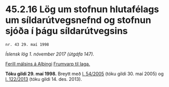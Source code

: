 # 45.2.16 Lög um stofnun hlutafélags um síldarútvegsnefnd og stofnun sjóða í þágu síldarútvegsins

`nr. 43 29. maí 1998`

_Íslensk lög 1. nóvember 2017 (útgáfa 147)._

[Ferill málsins á Alþingi](https://www.althingi.is/thingstorf/thingmalalistar-eftir-thingum/ferill/?ltg=122&mnr=558)
[Frumvarp til laga.](https://www.althingi.is/altext/122/s/0947.html)

**Tóku gildi 29. maí 1998.**
Breytt með
[l. 54/2005](https://althingi.is/altext/stjt/2005.054.html) (tóku gildi 30. maí 2005) og
[l. 122/2013](https://althingi.is/altext/stjt/2013.122.html) (tóku gildi 14. des. 2013).


